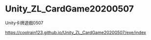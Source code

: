 ﻿# Unity_ZL_CardGame20200507
 Unity卡牌遊戲0507


https://coolrain123.github.io/Unity_ZL_CardGame20200507/exe/index